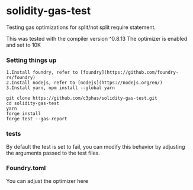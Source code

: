 # solidity-gas-test
Testing gas optimizations for split/not split require statement.

This was tested with the compiler version ^0.8.13
The optimizer is enabled and set to 10K


### Setting things up

    1.Install foundry, refer to [foundry](https://github.com/foundry-rs/foundry)
    2.Install nodejs, refer to [nodejs](https://nodejs.org/en/)
    3.Install yarn, npm install --global yarn


```
git clone https://github.com/c3phas/solidity-gas-test.git
cd solidity-gas-test
yarn
forge install
forge test --gas-report

```
### tests
By default the test is set to fail, you can modify this behavior by adjusting the arguments passed to the test files.


### Foundry.toml
You can adjust the optimizer here
